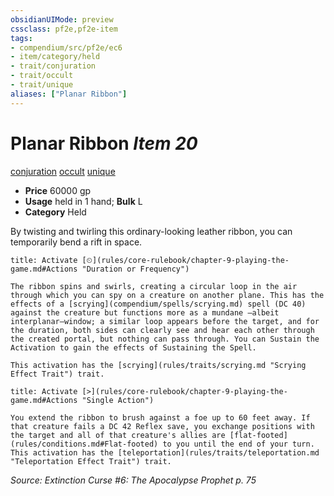 ```yaml
---
obsidianUIMode: preview
cssclass: pf2e,pf2e-item
tags:
- compendium/src/pf2e/ec6
- item/category/held
- trait/conjuration
- trait/occult
- trait/unique
aliases: ["Planar Ribbon"]
---
```

# Planar Ribbon *Item 20*  
[conjuration](rules/traits/conjuration.md "Conjuration School Trait")  [occult](rules/traits/occult.md "Occult Tradition Trait")  [unique](rules/traits/unique.md "Unique Rarity Trait")  

- **Price** 60000 gp
- **Usage** held in 1 hand; **Bulk** L
- **Category** Held

By twisting and twirling this ordinary-looking leather ribbon, you can temporarily bend a rift in space.

```ad-embed-ability
title: Activate [⏲](rules/core-rulebook/chapter-9-playing-the-game.md#Actions "Duration or Frequency")

The ribbon spins and swirls, creating a circular loop in the air through which you can spy on a creature on another plane. This has the effects of a [scrying](compendium/spells/scrying.md) spell (DC 40) against the creature but functions more as a mundane —albeit interplanar—window; a similar loop appears before the target, and for the duration, both sides can clearly see and hear each other through the created portal, but nothing can pass through. You can Sustain the Activation to gain the effects of Sustaining the Spell.

This activation has the [scrying](rules/traits/scrying.md "Scrying Effect Trait") trait.
```

```ad-embed-ability
title: Activate [>](rules/core-rulebook/chapter-9-playing-the-game.md#Actions "Single Action")

You extend the ribbon to brush against a foe up to 60 feet away. If that creature fails a DC 42 Reflex save, you exchange positions with the target and all of that creature's allies are [flat-footed](rules/conditions.md#Flat-footed) to you until the end of your turn. This activation has the [teleportation](rules/traits/teleportation.md "Teleportation Effect Trait") trait.
```

*Source: Extinction Curse #6: The Apocalypse Prophet p. 75*